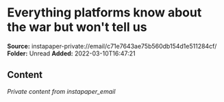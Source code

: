 # Everything platforms know about the war but won't tell us

**Source:** instapaper-private://email/c71e7643ae75b560db154d1e511284cf/
**Folder:** Unread
**Added:** 2022-03-10T16:47:21




## Content
*Private content from instapaper_email*

